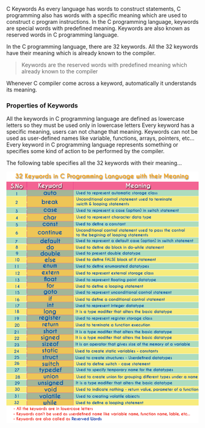 C Keywords
As every language has words to construct statements, 
C programming also has words with a specific meaning which are used to construct c program instructions. 
In the C programming language, keywords are special words with predefined meaning. 
Keywords are also known as reserved words in C programming language.

In the C programming language, there are 32 keywords.
 All the 32 keywords have their meaning which is already known to the compiler.

>Keywords are the reserved words with predefined meaning which already known to the compiler

Whenever C compiler come across a keyword, automatically it understands its meaning.

### Properties of Keywords

All the keywords in C programming language are defined as lowercase letters so they must be used only in lowercase letters
Every keyword has a specific meaning, users can not change that meaning.
Keywords can not be used as user-defined names like variable, functions, arrays, pointers, etc...
Every keyword in C programming language represents something or specifies some kind of action to be performed by the compiler.

The following table specifies all the 32 keywords with their meaning...

<img src="c-keywords.png">